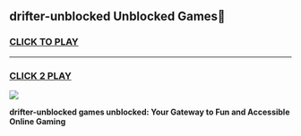 
## drifter-unblocked Unblocked Games👋
<h3>
<a href="https://news.freeplayer.one?title=drifter-unblocked&ref=16F">CLICK TO PLAY</a></h3>
<hr>

<h3>
<a href="https://news.freeplayer.one?title=drifter-unblocked&ref=16F">CLICK 2 PLAY</a>
  
</h3>

<a href="https://news.freeplayer.one?title=drifter-unblocked&ref=16F/"><img src="https://clearcache.store/games.png"></a>


**drifter-unblocked games unblocked: Your Gateway to Fun and Accessible Online Gaming**
